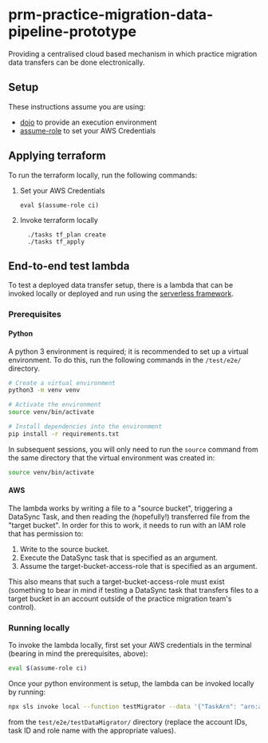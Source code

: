 # prm-practice-migration-data-pipeline-prototype

Providing a centralised cloud based mechanism in which practice migration data transfers can be done electronically.

## Setup

These instructions assume you are using:

- [dojo](https://github.com/kudulab/dojo) to provide an execution environment
- [assume-role](https://github.com/remind101/assume-role) to set your AWS Credentials

## Applying terraform

To run the terraform locally, run the following commands:

1. Set your AWS Credentials
   ```
   eval $(assume-role ci)
   ```
1. Invoke terraform locally

   ```
     ./tasks tf_plan create
     ./tasks tf_apply
   ```

## End-to-end test lambda

To test a deployed data transfer setup, there is a lambda that can be invoked locally or deployed and run using the [serverless framework](serverless.com).

### Prerequisites

#### Python

A python 3 environment is required; it is recommended to set up a virtual environment. To do this, run the following commands in the `/test/e2e/` directory.

```bash
# Create a virtual environment
python3 -m venv venv

# Activate the environment
source venv/bin/activate

# Install dependencies into the environment
pip install -r requirements.txt
```

In subsequent sessions, you will only need to run the `source` command from the same directory that the virtual environment was created in:

```bash
source venv/bin/activate
```

#### AWS

The lambda works by writing a file to a "source bucket", triggering a DataSync Task, and then reading the (hopefully!) transferred file from the "target bucket". In order for this to work, it needs to run with an IAM role that has permission to:

1. Write to the source bucket.
1. Execute the DataSync task that is specified as an argument.
1. Assume the target-bucket-access-role that is specified as an argument.

This also means that such a target-bucket-access-role must exist (something to bear in mind if testing a DataSync task that transfers files to a target bucket in an account outside of the practice migration team's control).

### Running locally

To invoke the lambda locally, first set your AWS credentials in the terminal (bearing in mind the prerequisites, above):

```bash
eval $(assume-role ci)
```

Once your python environment is setup, the lambda can be invoked locally by running:

```bash
npx sls invoke local --function testMigrator --data '{"TaskArn": "arn:aws:datasync:eu-west-2:<task-account-id>:task/task-<task-id>", "TargetBucketAccessRoleArn": "arn:aws:iam::<target-bucket-account-id>:role/<target-role-name>"}'
```

from the `test/e2e/testDataMigrator/` directory (replace the account IDs, task ID and role name with the appropriate values).
